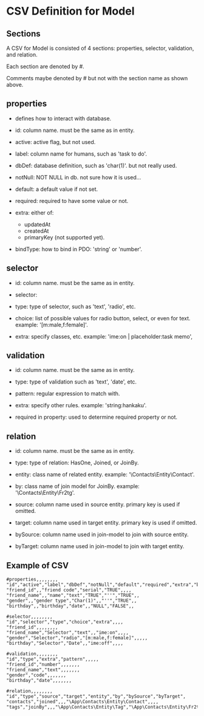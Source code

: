 CSV Definition for Model
========================

Sections
--------

A CSV for Model is consisted of 4 sections: properties, selector, validation, and relation.

Each section are denoted by #. 

Comments maybe denoted by # but not with the section name as shown above. 

properties
--------------

*    defines how to interact with database. 

*    id: column name. must be the same as in entity. 

*    active: active flag, but not used. 

*    label: column name for humans, such as 'task to do'. 

*    dbDef: database definition, such as 'char(1)'. but not really used. 

*    notNull: NOT NULL in db. not sure how it is used...

*    default: a default value if not set. 

*    required: required to have some value or not. 

*    extra: either of:
     -    updatedAt
     -    createdAt
     -    primaryKey (not supported yet). 

*    bindType: how to bind in PDO: 'string' or 'number'. 

selector
--------------

*    id: column name. must be the same as in entity.

*    selector: 

*    type: type of selector, such as 'text', 'radio', etc.

*    choice: list of possible values for radio button, select, or even for text. example: '[m:male,f:female]'.   

*    extra: specify classes, etc. example: 'ime:on | placeholder:task memo',

validation
--------------

*    id: column name. must be the same as in entity.

*    type: type of validation such as 'text', 'date', etc.

*    pattern: regular expression to match with. 

*    extra: specify other rules. example: 'string:hankaku'.

*    required in property: used to determine required property or not. 

relation
--------------

*    id: column name. must be the same as in entity.

*    type: type of relation: HasOne, Joined, or JoinBy. 

*    entity: class name of related entity. example: '\Contacts\Entity\Contact'.

*    by: class name of join model for JoinBy. example: '\Contacts\Entity\Fr2tg'.

*    source: column name used in source entity. primary key is used if omitted. 

*    target: column name used in target entity. primary key is used if omitted.

*    bySource: column name used in join-model to join with source entity. 

*    byTarget: column name used in join-model to join with target entity.


Example of CSV
--------------

```CSV
#properties,,,,,,,,
"id","active","label","dbDef","notNull","default","required","extra","bindType"
"friend_id",,"friend code","serial","TRUE",,,,
"friend_name",,"name","text","TRUE","''","TRUE",,
"gender",,"gender type","Char(1)",,"''","TRUE",,
"birthday",,"birthday","date",,"NULL","FALSE",,

#selector,,,,,,,,
"id","selector","type","choice","extra",,,,
"friend_id",,,,,,,,
"friend_name","Selector","text",,"ime:on",,,,
"gender","Selector","radio","[m:male,f:female]",,,,,
"birthday","Selector","Date",,"ime:off",,,,

#validation,,,,,,,,
"id","type","extra","pattern",,,,,
"friend_id","number",,,,,,,
"friend_name","text",,,,,,,
"gender","code",,,,,,,
"birthday","date",,,,,,,

#relation,,,,,,,,
"id","type","source","target","entity","by","bySource","byTarget",
"contacts","joined",,,"\App\Contacts\Entity\Contact",,,,
"tags","joinBy",,,"\App\Contacts\Entity\Tag","\App\Contacts\Entity\Fr2tg",,,
```

